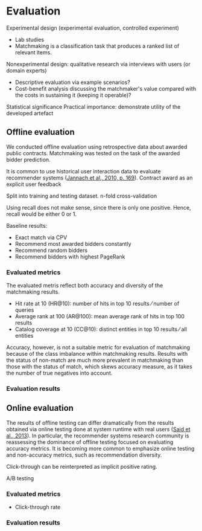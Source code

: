 # Evaluation

Experimental design (experimental evaluation, controlled experiment)
- Lab studies
- Matchmaking is a classification task that produces a ranked list of relevant items.

Nonexperimental design: qualitative research via interviews with users (or domain experts)

+ Descriptive evaluation via example scenarios?
+ Cost-benefit analysis discussing the matchmaker's value compared with the costs in sustaining it (keeping it operable)?

Statistical significance
Practical importance: demonstrate utility of the developed artefact

## Offline evaluation

We conducted offline evaluation using retrospective data about awarded public contracts.
Matchmaking was tested on the task of the awarded bidder prediction.

It is common to use historical user interaction data to evaluate recommender systems ([Jannach et al., 2010, p. 169](#Jannach2010)).
Contract award as an explicit user feedback

Split into training and testing dataset.
n-fold cross-validation

Using recall does not make sense, since there is only one positive. Hence, recall would be either 0 or 1.

Baseline results:

* Exact match via CPV
* Recommend most awarded bidders constantly
* Recommend random bidders
* Recommend bidders with highest PageRank

### Evaluated metrics

The evaluated metris reflect both accuracy and diversity of the matchmaking results.

* Hit rate at 10 (HR@10): number of hits in top 10 results ⁄ number of queries
* Average rank at 100 (AR@100): mean average rank of hits in top 100 results
* Catalog coverage at 10 (CC@10): distinct entities in top 10 results ⁄ all entities

Accuracy, however, is not a suitable metric for evaluation of matchmaking because of the class imbalance within matchmaking results. <!-- [Christen, 2012](#Christen2012) -->
Results with the status of non-match are much more prevalent in matchmaking than those with the status of match, which skews accuracy measure, as it takes the number of true negatives into account.

### Evaluation results

<!--
Evaluate statistical significance using Wilcoxon signed-rank test.
-->

## Online evaluation

The results of offline testing can differ dramatically from the results obtained via online testing done at system runtime with real users ([Said et al., 2013](#Said2013)).
In particular, the recommender systems research community is reassessing the dominance of offline testing focused on evaluating accuracy metrics.
It is becoming more common to emphasize online testing and non-accuracy metrics, such as recommendation diversity.

Click-through can be reinterpreted as implicit positive rating.

<!--
TODO: In order to be able to interpret CTR correctly, read: T. Joachims, L. Granka, B. Pan, H. Hembrooke, and G. Gay, Accurately interpreting clickthrough data as implicit feedback.
-->

A/B testing

### Evaluated metrics

* Click-through rate

### Evaluation results

<!--
TODO: Qualitative evaluation via interview with public procurement experts to obtain feedback on the quality of recommendations.
-->
